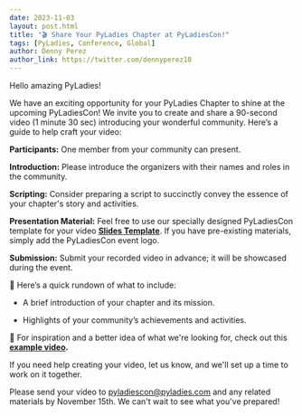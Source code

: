 ```yaml
---
date: 2023-11-03
layout: post.html
title: "🎬 Share Your PyLadies Chapter at PyLadiesCon!"
tags: [PyLadies, Conference, Global]
author: Denny Perez
author_link: https://twitter.com/dennyperez18
---
```


Hello amazing PyLadies!

We have an exciting opportunity for your PyLadies Chapter to shine at the upcoming PyLadiesCon! We invite you to create and share a 90-second video (1 minute 30 sec) introducing your wonderful community. Here’s a guide to help craft your video:

**Participants:** One member from your community can present.

**Introduction:** Please introduce the organizers with their names and roles in the community.

**Scripting:** Consider preparing a script to succinctly convey the essence of your chapter's story and activities.

**Presentation Material:** Feel free to use our specially designed PyLadiesCon template for your video [**<u>Slides Template</u>**](https://docs.google.com/presentation/d/12NsWhqr7Xg0TYJjopxdcRXS0YhUuj7ro/edit?usp=sharing&ouid=117989246016268054271&rtpof=true&sd=true). If you have pre-existing materials, simply add the PyLadiesCon event logo.

**Submission:** Submit your recorded video in advance; it will be showcased during the event.

🚀 Here’s a quick rundown of what to include:

- A brief introduction of your chapter and its mission.

- Highlights of your community’s achievements and activities.

🌟 For inspiration and a better idea of what we're looking for, check out this **[<u>example video</u>](https://drive.google.com/file/d/1FN1BKCa8LDv2JyiLmcXIq3YlVElrrTMi/view?usp=sharing).**

If you need help creating your video, let us know, and we'll set up a time to work on it together.

Please send your video to pyladiescon@pyladies.com and any related materials by November 15th. We can't wait to see what you've prepared!